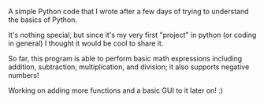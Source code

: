 A simple Python code that I wrote after a few days of trying to understand the basics of Python.

It's nothing special, but since it's my very first "project" in python (or coding in general) I thought it would be cool to share it.

So far, this program is able to perform basic math expressions including addition, subtraction, multiplication, and division; it also supports negative numbers! 

Working on adding more functions and a basic GUI to it later on! :)
